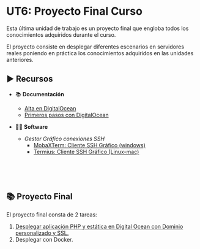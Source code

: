 # UT6: Proyecto Final Curso

Esta última unidad de trabajo es un proyecto final que engloba todos los conocimientos adquiridos durante el curso.

El proyecto consiste en desplegar diferentes escenarios en servidores reales poniendo en práctica los conocimientos adquiridos en las unidades anteriores.

## ▶️ Recursos

- 📚 **Documentación**
  - [Alta en DigitalOcean](./doc/01.extra.digital-ocean-alta.md)
  - [Primeros pasos con DigitalOcean](./doc/02.digital-ocean.onboarding.md)

- 🧑‍💻 **Software**

  - *Gestor Gráfico conexiones SSH*
    - [MobaXTerm: Cliente SSH Gráfico (windows)](https://mobaxterm.mobatek.net/download.html)
    - [Termius: Cliente SSH Gráfico (Linux-mac)](https://termius.com/)

<br>
<br>
<br>

## 📚 Proyecto Final

El proyecto final consta de 2 tareas:

1. [Desplegar aplicación PHP y estática en Digital Ocean con Dominio personalizado y SSL.](./TE6.1/te61_tarea.md)
2. Desplegar con Docker.
